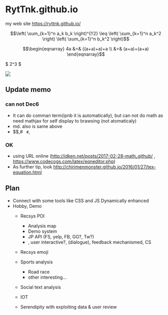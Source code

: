 # RytTnk.github.io
my web site
 https://ryttnk.github.io/

```math
\left( \sum_{k=1}^n a_k b_k \right)^{!!2} \leq
\left( \sum_{k=1}^n a_k^2 \right) \left( \sum_{k=1}^n b_k^2 \right)
```

```math
\begin{eqnarray}
4a &=& ((a+a)+a)+a \\
&=& (a+a)+(a+a)
\end{eqnarray}
```

$ 2^3 $ 

<img src="https://latex.codecogs.com/png.latex?x_{11}w_{11}" />

## Update memo
### can not Dec6
- It can do comman term(ipnb it is automatically), but can not do math as need mathjax for self display to brawsing (not atomaticaly)
- md. also is same above 
- $$,# ``` #```,

### OK
- using URL online (http://idken.net/posts/2017-02-28-math_github/ , https://www.codecogs.com/latex/eqneditor.php)
- As further tip, look http://chirimenmonster.github.io/2016/01/27/tex-equation.html 

## Plan
 - Connect with some tools like CSS and JS Dynamically enhanced
 - Hobby, Demo
   - Recsys POI
     - Analysis map
     - Demo system
     - JP API (FS, yelp, FB, GG?, Tw?)
     - , user interactive?, (dialogue), feedback mechanismed, CS
   - Recsys emoji
   - Sports analysis
     - Road race
     - other interesting...
   
   - Social text analysis
   - IOT
   - Serendipity with exploiting data & user review
